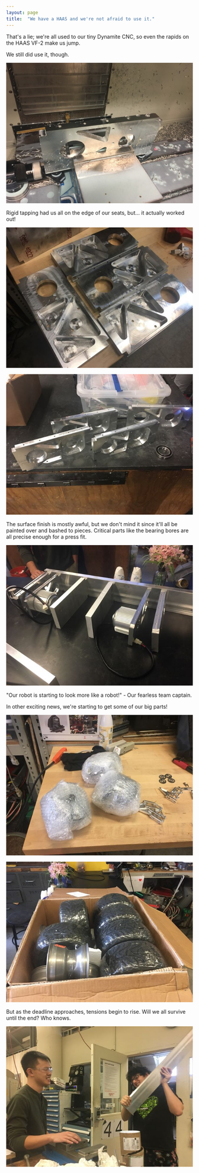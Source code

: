 ```yaml
---
layout: page
title:  "We have a HAAS and we're not afraid to use it."
---
```

That's a lie; we're all used to our tiny Dynamite CNC, so even the rapids on the HAAS VF-2 make us jump.

We still did use it, though.

![](/img/posts/2019-2-22-haas/haas.jpg)

Rigid tapping had us all on the edge of our seats, but... it actually worked out! 

![](/img/posts/2019-2-22-haas/outerplates_halfway.jpg)

![](/img/posts/2019-2-22-haas/outerplates.jpg)

The surface finish is mostly awful, but we don't mind it since it'll all be painted over and bashed to pieces. Critical parts like the bearing bores are all precise enough for a press fit.

![](/img/posts/2019-2-22-haas/fakerobot.jpg)

"Our robot is starting to look more like a robot!" - Our fearless team captain.

In other exciting news, we're starting to get some of our big parts!

![](/img/posts/2019-2-22-haas/motors.jpg)

![](/img/posts/2019-2-22-haas/wheels.jpg)

But as the deadline approaches, tensions begin to rise. Will we all survive until the end? Who knows.

![](/img/posts/2019-2-22-haas/attacc.jpg)